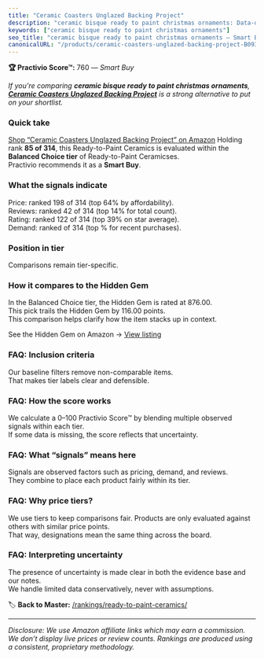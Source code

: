 ```yaml
---
title: "Ceramic Coasters Unglazed Backing Project"
description: "ceramic bisque ready to paint christmas ornaments: Data-driven within Balanced Choice ranking using the Practivio Score™. Positioned by quality, value, demand,…"
keywords: ["ceramic bisque ready to paint christmas ornaments"]
seo_title: "ceramic bisque ready to paint christmas ornaments — Smart Buy Balanced Choice (2025)"
canonicalURL: "/products/ceramic-coasters-unglazed-backing-project-B093WPGWJQ/"
---
```


**🏆 Practivio Score™:** 760 — _Smart Buy_


*If you're comparing **ceramic bisque ready to paint christmas ornaments**, **[Ceramic Coasters Unglazed Backing Project](https://www.amazon.com/dp/B093WPGWJQ?tag=practivio-20)** is a strong alternative to put on your shortlist.*
### Quick take
[Shop “Ceramic Coasters Unglazed Backing Project” on Amazon](https://www.amazon.com/dp/B093WPGWJQ?tag=practivio-20)
Holding rank **85 of 314**, this Ready-to-Paint Ceramics is evaluated within the **Balanced Choice tier** of Ready-to-Paint Ceramicses.  
Practivio recommends it as a **Smart Buy**.

### What the signals indicate
Price: ranked 198 of 314 (top 64% by affordability).  
Reviews: ranked 42 of 314 (top 14% for total count).  
Rating: ranked 122 of 314 (top 39% on star average).  
Demand: ranked  of 314 (top % for recent purchases).

### Position in tier
Comparisons remain tier-specific.

### How it compares to the Hidden Gem
In the Balanced Choice tier, the Hidden Gem is rated at 876.00.  
This pick trails the Hidden Gem by 116.00 points.  
This comparison helps clarify how the item stacks up in context.  

See the Hidden Gem on Amazon → [View listing](https://www.amazon.com/dp/B0BN822KLT?tag=practivio-20)

### FAQ: Inclusion criteria
Our baseline filters remove non-comparable items.  
That makes tier labels clear and defensible.

### FAQ: How the score works
We calculate a 0–100 Practivio Score™ by blending multiple observed signals within each tier.  
If some data is missing, the score reflects that uncertainty.

### FAQ: What “signals” means here
Signals are observed factors such as pricing, demand, and reviews.  
They combine to place each product fairly within its tier.

### FAQ: Why price tiers?
We use tiers to keep comparisons fair. Products are only evaluated against others with similar price points.  
That way, designations mean the same thing across the board.

### FAQ: Interpreting uncertainty
The presence of uncertainty is made clear in both the evidence base and our notes.  
We handle limited data conservatively, never with assumptions.


🏷️ **Back to Master:** [/rankings/ready-to-paint-ceramics/](/rankings/ready-to-paint-ceramics/)

---
_Disclosure: We use Amazon affiliate links which may earn a commission. We don’t display live prices or review counts. Rankings are produced using a consistent, proprietary methodology._
